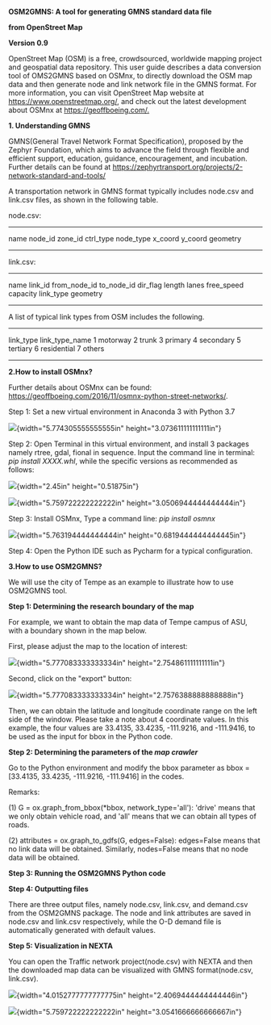 **OSM2GMNS: A tool for generating GMNS standard data file**

**from OpenStreet Map**

**Version 0.9**

OpenStreet Map (OSM) is a free, crowdsourced, worldwide mapping project
and geospatial data repository. This user guide describes a data
conversion tool of OMS2GMNS based on OSMnx, to directly download the OSM
map data and then generate node and link network file in the GMNS
format. For more information, you can visit OpenStreet Map website at
<https://www.openstreetmap.org/>, and check out the latest development
about OSMnx at <https://geoffboeing.com/.>

**1. Understanding GMNS**

GMNS(General Travel Network Format Specification), proposed by the
Zephyr Foundation, which aims to advance the field through flexible and
efficient support, education, guidance, encouragement, and incubation.
Further details can be found at
https://zephyrtransport.org/projects/2-network-standard-and-tools/

A transportation network in GMNS format typically includes node.csv and
link.csv files, as shown in the following table.

node.csv:

  --------- --------- ---------- ----------- -----------
  name      node_id   zone_id    ctrl_type   node_type
  x_coord   y_coord   geometry               
  --------- --------- ---------- ----------- -----------

link.csv:

  -------- ---------- -------------- ------------ -----------
  name     link_id    from_node_id   to_node_id   dir_flag
  length   lanes      free_speed     capacity     link_type
           geometry                               
  -------- ---------- -------------- ------------ -----------

A list of typical link types from OSM includes the following.

  ----------- ----------------
  link_type   link_type_name
  1           motorway
  2           trunk
  3           primary
  4           secondary
  5           tertiary
  6           residential
  7           others
  ----------- ----------------

**2.How to install OSMnx?**

Further details about OSMnx can be found:
<https://geoffboeing.com/2016/11/osmnx-python-street-networks/>.

Step 1: Set a new virtual environment in Anaconda 3 with Python 3.7

![](media/image1.png){width="5.774305555555555in"
height="3.073611111111111in"}

Step 2: Open Terminal in this virtual environment, and install 3
packages namely rtree, gdal, fional in sequence. Input the command line
in terminal: *pip install XXXX.whl*, while the specific versions as
recommended as follows:

![](media/image2.png){width="2.45in" height="0.51875in"}

![](media/image3.png){width="5.759722222222222in"
height="3.0506944444444444in"}

Step 3: Install OSMnx, Type a command line: *pip install osmnx*

![](media/image4.png){width="5.763194444444444in"
height="0.6819444444444445in"}

Step 4: Open the Python IDE such as Pycharm for a typical configuration.

**3.How to use OSM2GMNS?**

We will use the city of Tempe as an example to illustrate how to use
OSM2GMNS tool.

**Step 1: Determining the research boundary of the map**

For example, we want to obtain the map data of Tempe campus of ASU, with
a boundary shown in the map below.

First, please adjust the map to the location of interest:

![](media/image5.png){width="5.777083333333334in"
height="2.754861111111111in"}

Second, click on the "export" button:

![](media/image6.png){width="5.777083333333334in"
height="2.7576388888888888in"}

Then, we can obtain the latitude and longitude coordinate range on the
left side of the window. Please take a note about 4 coordinate values.
In this example, the four values are 33.4135, 33.4235, -111.9216, and
-111.9416, to be used as the input for bbox in the Python code.

**Step 2: Determining the parameters of the *map crawler***

Go to the Python environment and modify the bbox parameter as bbox =
\[33.4135, 33.4235, -111.9216, -111.9416\] in the codes.

Remarks:

\(1\) G = ox.graph_from_bbox(\*bbox, network_type=\'all\'): \'drive\'
means that we only obtain vehicle road, and \'all\' means that we can
obtain all types of roads.

(2) attributes = ox.graph_to_gdfs(G, edges=False): edges=False means
    that no link data will be obtained. Similarly, nodes=False means
    that no node data will be obtained.

**Step 3: Running the OSM2GMNS Python code**

**Step 4: Outputting files**

There are three output files, namely node.csv, link.csv, and demand.csv
from the OSM2GMNS package. The node and link attributes are saved in
node.csv and link.csv respectively, while the O-D demand file is
automatically generated with default values.

**Step 5: Visualization in NEXTA**

You can open the Traffic network project(node.csv) with NEXTA and then
the downloaded map data can be visualized with GMNS format(node.csv,
link.csv).

![](media/image7.png){width="4.0152777777777775in"
height="2.4069444444444446in"}

![](media/image8.png){width="5.759722222222222in"
height="3.0541666666666667in"}
